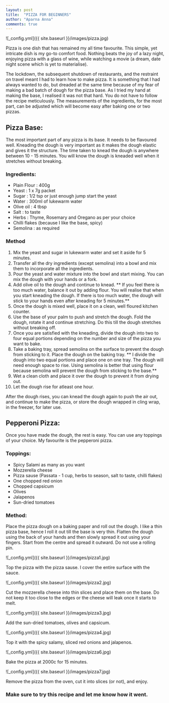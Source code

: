 ```yaml
---
layout: post
title:  "PIZZA FOR BEGINNERS"
author: "Aparna Anna"
comments: true
---
```


![_config.yml]({{ site.baseurl }}/images/pizza.jpg)

Pizza is one dish that has remained my all time favourite. This simple, yet intricate dish is my go-to comfort food. Nothing beats the joy of a lazy night, enjoying pizza with a glass of wine, while watching a movie (a dream, date night scene which is yet to materialise).

The lockdown, the subsequent shutdown of restaurants, and the restraint on travel meant I had to learn how to make pizza. It is something that I had always wanted to do, but dreaded at the same time because of my fear of making a bad batch of dough for the pizza base. As I tried my hand at making the base, I realised it was not that hard. You do not have to follow the recipe meticulously. The measurements of the ingredients, for the most part, can be adjusted which will become easy after baking one or two pizzas.

## Pizza Base:

The most important part of any pizza is its base. It needs to be flavoured well. Kneading the dough is very important as it makes the dough elastic and gives it the structure. The time taken to knead the dough is anywhere between 10 - 15 minutes. You will know the dough is kneaded well when it stretches without breaking. 

### Ingredients:

* Plain Flour : 400g
* Yeast : 1 x 7g packet
* Sugar : 1/2 tsp or just enough jump start the yeast
* Water : 300ml of lukewarm water
* Olive oil : 4 tbsp
* Salt : to taste
* Herbs : Thyme, Rosemary and Oregano as per your choice
* Chilli flakes (because I like the base, spicy)
* Semolina : as required

### Method

1. Mix the yeast and sugar in lukewarm water and set it aside for 5 minutes.
2. Transfer all the dry ingredients (except semolina) into a bowl and mix them to incorporate all the ingredients.
3. Pour the yeast and water mixture into the bowl and start mixing. You can mix the dough with your hands or a fork.
4. Add olive oil to the dough and continue to knead. 
** If you feel there is too much water, balance it out by adding flour. You will realise that when you start kneading the dough. If there is too much water, the dough will stick to your hands even after kneading for 5 minutes.**
5. Once the dough is mixed well, place it on a clean, well floured kitchen counter. 
6. Use the base of your palm to push and stretch the dough. Fold the dough, rotate it and continue stretching. Do this till the dough stretches without breaking off. 
7. Once you are satisfied with the kneading, divide the dough into two to four equal portions depending on the number and size of the pizza you want to bake. 
8. Take a baking tray, spread semolina on the surface to prevent the dough from sticking to it. Place the dough on the baking tray.
** I divide the dough into two equal portions and place one on one tray. The dough will need enough space to rise. Using semolina is better that using flour because semolina will prevent the dough from sticking to the base.** 
9. Wet a clean cloth and place it over the dough to prevent it from drying out. 
10. Let the dough rise for atleast one hour. 

After the dough rises, you can knead the dough again to push the air out, and continue to make the pizza, or store the dough wrapped in cling wrap, in the freezer, for later use.

## Pepperoni Pizza:

Once you have made the dough, the rest is easy. You can use any toppings of your choice. My favourite is the pepperoni pizza. 

### Toppings:
* Spicy Salami as many as you want
* Mozzerella cheese
* Pizza sause (Passata - 1 cup, herbs to season, salt to taste, chilli flakes)
* One chopped red onion 
* Chopped capsicum
* Olives
* Jalapenos
* Sun-dried tomatoes

### Method:
Place the pizza dough on a baking paper and roll out the dough. I like a thin pizza base, hence I roll it out till the base is very thin. Flatten the dough using the back of your hands and then slowly spread it out using your fingers. Start from the centre and spread it outward. Do not use a rolling pin.  

![_config.yml]({{ site.baseurl }}/images/pizza1.jpg)

Top the pizza with the pizza sause. I cover the entire surface with the sauce. 

![_config.yml]({{ site.baseurl }}/images/pizza2.jpg)

Cut the mozzerella cheese into thin slices and place them on the base. Do not keep it too close to the edges or the cheese will leak once it starts to melt. 

![_config.yml]({{ site.baseurl }}/images/pizza3.jpg)

Add the sun-dried tomatoes, olives and capsicum.

![_config.yml]({{ site.baseurl }}/images/pizza4.jpg)

Top it with the spicy salamy, sliced red onions and jalapenos. 

![_config.yml]({{ site.baseurl }}/images/pizza6.jpg)

Bake the pizza at 2000c for 15 minutes. 

![_config.yml]({{ site.baseurl }}/images/pizza7.jpg)

Remove the pizza from the oven, cut it into slices (or not), and enjoy. 

### Make sure to try this recipe and let me know how it went. 
